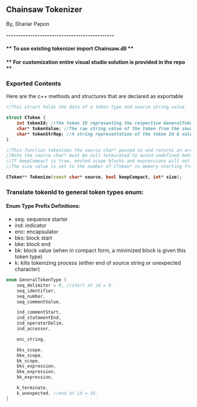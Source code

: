 ## Chainsaw Tokenizer
By, Shariar Papon


<b>
---------------------------------------------
</b>

#### ** To use existing tokenizer import Chainsaw.dll **
#### ** For customization entire visual studio solution is provided in the repo **

### Exported Contents
Here are the c++ methods and structures that are declared as exportable

```cpp
//This struct holds the data of a token type and source string value
```
<b>

```cpp
struct CToken {
    int tokenId; //The token ID representing the respective GeneralTokenType enum value.
    char* tokenValue; //The raw string value of the token from the source.
    char* tokenStrRep; //A string representation of the token Id & value.
}
```
</b>

```cpp
//This function tokenizes the source char* passed in and returns an array of CToken pointers.
//Note the source char* must be null terminated to avoid undefined behavior.
//If keepCompact is true, nested scope blocks and expressions will not be expanded recursively.
//The size value is set to the number of CToken* in memory starting from the base of CToken**.
```
<b>

```cpp
CToken** Tokenize(const char* source, bool keepCompact, int* size);
```
</b>

### Translate tokenId to general token types enum:
#### Enum Type Prefix Definitions:

 - seq: sequence starter
 - ind: indicator
 - enc: encapsulator
 - bks: block start
 - bke: block end
 - bk: block value (when in compact form, a minimized block is given this token type)
 - k: kills tokenizing process (either end of source string or unexpected character)

```cpp
enum GeneralTokenType {
    seq_delimiter = 0, //start at id = 0.
	seq_identifier,
	seq_number,
	seq_commentValue,

	ind_commentStart,
	ind_statementEnd,
	ind_operatorDelim,
	ind_accessor,

	enc_string,

	bks_scope,
	bke_scope,
	bk_scope,
	bks_expression,
	bke_expression,
	bk_expression,

	k_terminate,
	k_unexpected, //end at id = 16.
}
```
